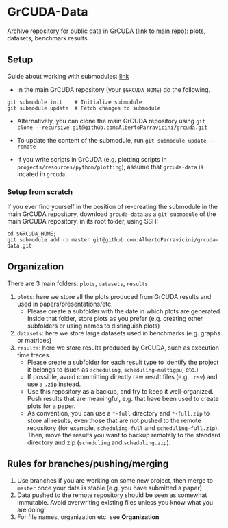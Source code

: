 # GrCUDA-Data

Archive repository for public data in GrCUDA ([link to main repo](https://github.com/AlbertoParravicini/grcuda)): plots, datasets, benchmark results.

## Setup

Guide about working with submodules: [link](https://git-scm.com/book/it/v2/Git-Tools-Submodules)

* In the main GrCUDA repository (your `$GRCUDA_HOME`) do the following.
```
git submodule init    # Initialize submodule
git submodule update  # Fetch changes to submodule
```
* Alternatively, you can clone the main GrCUDA repository using `git clone --recursive git@github.com:AlbertoParravicini/grcuda.git`

* To update the content of the submodule, run `git submodule update --remote`

* If you write scripts in GrCUDA (e.g. plotting scripts in `projects/resources/python/plotting`), assume that `grcuda-data` is located in `grcuda`.

### Setup from scratch
If you ever find yourself in the position of re-creating the submodule in the main GrCUDA repository, download `grcuda-data` as a `git submodule` of the main GrCUDA repository, in its root folder, using SSH:
```
cd $GRCUDA_HOME;
git submodule add -b master git@github.com:AlbertoParravicini/grcuda-data.git 
```

## Organization

There are 3 main folders: `plots`, `datasets`, `results`

1. `plots`: here we store all the plots produced from GrCUDA results and used in papers/presentations/etc. 
    * Please create a subfolder with the date in which plots are generated. Inside that folder, store plots as you prefer (e.g. creating other subfolders or using names to distinguish plots)
2. `datasets`: here we store large datasets used in benchmarks (e.g. graphs or matrices)
3. `results`: here we store results produced by GrCUDA, such as execution time traces. 
    * Please create a subfolder for each result type to identify the project it belongs to (such as `scheduling`, `scheduling-multigpu`, etc.)
    * If possible, avoid committing directly raw result files (e.g. `.csv`) and use a `.zip` instead.
    * Use this repository as a backup, and try to keep it well-organized. Push results that are meaningful, e.g. that have been used to create plots for a paper.
    * As convention, you can use a `*-full` directory and `*-full.zip` to store all results, even those that are not pushed to the remote repository (for example, `scheduling-full` and `scheduling-full.zip`). Then, move the results you want to backup remotely to the standard directory and zip (`scheduling` and `scheduling.zip`).

## Rules for branches/pushing/merging
1. Use branches if you are working on some new project, then merge to `master` once your data is stable (e.g. you have submitted a paper)
2. Data pushed to the remote repository should be seen as somewhat immutable. Avoid overwriting existing files unless you know what you are doing!
3. For file names, organization etc. see **Organization**
